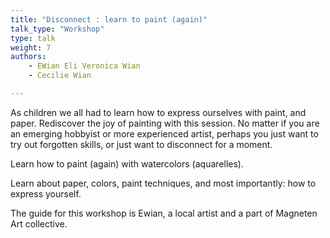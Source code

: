 ```yaml
---
title: "Disconnect : learn to paint (again)"
talk_type: "Workshop"
type: talk
weight: 7
authors:
    - EWian Eli Veronica Wian
    - Cecilie Wian

---
```

As children we all had to learn how to express ourselves with paint, and paper. Rediscover the joy of painting with this session. No matter if you are an emerging hobbyist or more experienced artist, perhaps you just want to try out forgotten skills, or just want to disconnect for a moment. 



Learn how to paint (again) with watercolors (aquarelles).

Learn about paper, colors, paint techniques, and most importantly: how to express yourself.



The guide for this workshop is Ewian, a local artist and a part of Magneten Art collective. 
